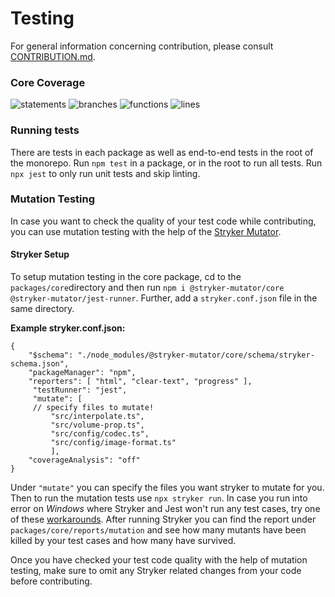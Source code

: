 # Testing

For general information concerning contribution, please consult [CONTRIBUTION.md](./CONTRIBUTING.md).

### Core Coverage

![statements](https://img.shields.io/badge/Coverage_statements-76.68%25-yellow.svg)
![branches](https://img.shields.io/badge/Coverage_branches-70.7%25-yellow.svg)
![functions](https://img.shields.io/badge/Coverage_functions-59.62%25-red.svg)
![lines](https://img.shields.io/badge/Coverage_lines-75.49%25-yellow.svg)

### Running tests

There are tests in each package as well as end-to-end tests in the root of the monorepo. Run `npm test` in a package, or in the root to run all tests. Run `npx jest` to only run unit tests and skip linting.

### Mutation Testing

In case you want to check the quality of your test code while contributing, you can use mutation testing with the help of the [Stryker Mutator](https://stryker-mutator.io/).

#### Stryker Setup

To setup mutation testing in the core package, cd to the `packages/core`directory and then run `npm i @stryker-mutator/core @stryker-mutator/jest-runner`. Further, add a `stryker.conf.json` file in the same directory.

**Example stryker.conf.json:**

    {
        "$schema": "./node_modules/@stryker-mutator/core/schema/stryker-schema.json",
        "packageManager": "npm",
        "reporters": [ "html", "clear-text", "progress" ],
         "testRunner": "jest",
         "mutate": [
         // specify files to mutate!
    	     "src/interpolate.ts",
    	     "src/volume-prop.ts",
    	     "src/config/codec.ts",
    	     "src/config/image-format.ts"
    	     ],
        "coverageAnalysis": "off"
    }

Under `"mutate"` you can specify the files you want stryker to mutate for you.
Then to run the mutation tests use `npx stryker run`.
In case you run into error on _Windows_ where Stryker and Jest won't run any test cases, try one of these [workarounds](https://github.com/stryker-mutator/stryker-js/issues/2122#issuecomment-605783668).
After running Stryker you can find the report under `packages/core/reports/mutation` and see how many mutants have been killed by your test cases and how many have survived.

Once you have checked your test code quality with the help of mutation testing, make sure to omit any Stryker related changes from your code before contributing.
